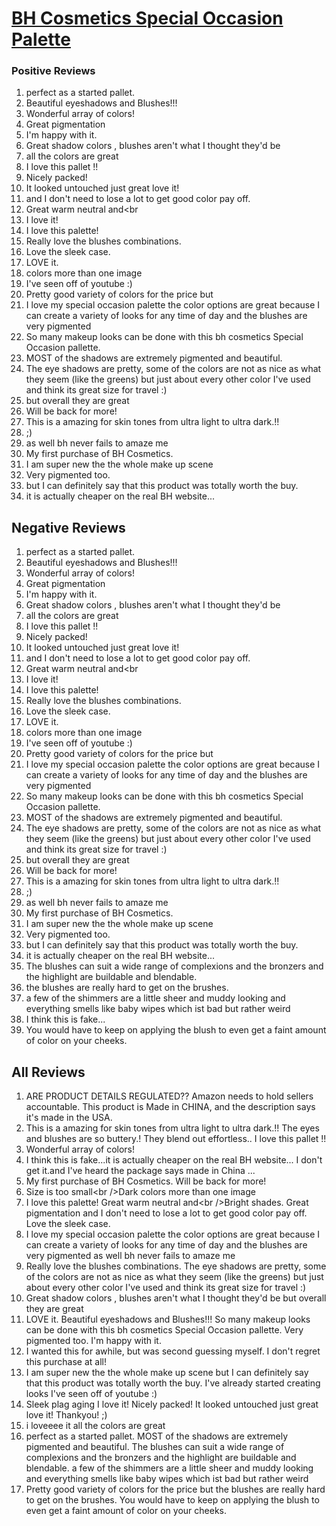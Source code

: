 # [BH Cosmetics Special Occasion Palette](https://products.checkmycream.com/products/BH-Cosmetics-Special-Occasion-Palette.html)

### Positive Reviews

<ol>
      <li>perfect as a started pallet.</li>
      <li>Beautiful eyeshadows and Blushes!!!</li>
      <li>Wonderful array of colors!</li>
      <li>Great pigmentation</li>
      <li>I&#x27;m happy with it.</li>
      <li>Great shadow colors , blushes aren&#x27;t what I thought they&#x27;d be</li>
      <li>all the colors are great</li>
      <li>I love this pallet !!</li>
      <li>Nicely packed!</li>
      <li>It looked untouched just great love it!</li>
      <li>and I don&#x27;t need to lose a lot to get good color pay off.  </li>
      <li>Great warm neutral and&lt;br</li>
      <li>I love it!</li>
      <li>I love this palette!</li>
      <li>Really love the blushes combinations.</li>
      <li>Love the sleek case.</li>
      <li>LOVE it.</li>
      <li>colors more than one image</li>
      <li>I&#x27;ve seen off of youtube :)</li>
      <li>Pretty good variety of colors for the price but</li>
      <li>I love my special occasion palette the color options are great because I can create a variety of looks for any time of day and the blushes are very pigmented</li>
      <li>So many makeup looks can be done with this bh cosmetics Special Occasion pallette.</li>
      <li>MOST of the shadows are extremely pigmented and beautiful.</li>
      <li>The eye shadows are pretty, some of the colors are not as nice as what they seem (like the greens) but just about every other color I&#x27;ve used and think its great size for travel :)</li>
      <li>but overall they are great</li>
      <li>Will be back for more!</li>
      <li>This is a amazing for skin tones from ultra light to ultra dark.!!</li>
      <li>;)</li>
      <li>as well bh never fails to amaze me</li>
      <li>My first purchase of BH Cosmetics.</li>
      <li>I am super new the the whole make up scene</li>
      <li>Very pigmented too.</li>
      <li>but I can definitely say that this product was totally worth the buy.</li>
      <li>it is actually cheaper on the real BH website...</li>
</ol>


<h2>Negative Reviews</h2>
<ol>
<li> perfect as a started pallet.</li>
<li> Beautiful eyeshadows and Blushes!!!</li>
<li> Wonderful array of colors!</li>
<li> Great pigmentation</li>
<li> I&#x27;m happy with it.</li>
<li> Great shadow colors , blushes aren&#x27;t what I thought they&#x27;d be</li>
<li> all the colors are great</li>
<li> I love this pallet !!</li>
<li> Nicely packed!</li>
<li> It looked untouched just great love it!</li>
<li> and I don&#x27;t need to lose a lot to get good color pay off.  </li>
<li> Great warm neutral and&lt;br</li>
<li> I love it!</li>
<li> I love this palette!</li>
<li> Really love the blushes combinations.</li>
<li> Love the sleek case.</li>
<li> LOVE it.</li>
<li> colors more than one image</li>
<li> I&#x27;ve seen off of youtube :)</li>
<li> Pretty good variety of colors for the price but</li>
<li> I love my special occasion palette the color options are great because I can create a variety of looks for any time of day and the blushes are very pigmented</li>
<li> So many makeup looks can be done with this bh cosmetics Special Occasion pallette.</li>
<li> MOST of the shadows are extremely pigmented and beautiful.</li>
<li> The eye shadows are pretty, some of the colors are not as nice as what they seem (like the greens) but just about every other color I&#x27;ve used and think its great size for travel :)</li>
<li> but overall they are great</li>
<li> Will be back for more!</li>
<li> This is a amazing for skin tones from ultra light to ultra dark.!!</li>
<li> ;)</li>
<li> as well bh never fails to amaze me</li>
<li> My first purchase of BH Cosmetics.</li>
<li> I am super new the the whole make up scene</li>
<li> Very pigmented too.</li>
<li> but I can definitely say that this product was totally worth the buy.</li>
<li> it is actually cheaper on the real BH website...</li>
<li> The blushes can suit a wide range of complexions and the bronzers and the highlight are buildable and blendable.</li>
<li> the blushes are really hard to get on the brushes.</li>
<li> a few of the shimmers are a little sheer and muddy looking and everything smells like baby wipes which ist bad but rather weird</li>
<li> I think this is fake...</li>
<li> You would have to keep on applying the blush to even get a faint amount of color on your cheeks.</li>
</ol>

<h2>All Reviews</h2>

<ol>
    <li> ARE PRODUCT DETAILS REGULATED?? Amazon needs to hold sellers accountable. This product is Made in CHINA, and the description says it&#x27;s made in the USA.</li>
    <li> This is a amazing for skin tones from ultra light to ultra dark.!! The eyes and blushes are so buttery.! They blend out effortless.. I love this pallet !!</li>
    <li> Wonderful array of colors!</li>
    <li> I think this is fake...it is actually cheaper on the real BH website... I don&#x27;t get it.and I&#x27;ve heard the package says made in China ...</li>
    <li> My first purchase of BH Cosmetics. Will be back for more!</li>
    <li> Size is too small&lt;br /&gt;Dark colors more than one image</li>
    <li> I love this palette! Great warm neutral and&lt;br /&gt;Bright shades.  Great pigmentation and I don&#x27;t need to lose a lot to get good color pay off.  Love the sleek case.</li>
    <li> I love my special occasion palette the color options are great because I can create a variety of looks for any time of day and the blushes are very pigmented as well bh never fails to amaze me</li>
    <li> Really love the blushes combinations. The eye shadows are pretty, some of the colors are not as nice as what they seem (like the greens) but just about every other color I&#x27;ve used and think its great size for travel :)</li>
    <li> Great shadow colors , blushes aren&#x27;t what I thought they&#x27;d be but overall they are great</li>
    <li> LOVE it. Beautiful eyeshadows and Blushes!!! So many makeup looks can be done with this bh cosmetics Special Occasion pallette. Very pigmented too. I&#x27;m happy with it.</li>
    <li> I wanted this for awhile, but was second guessing myself. I don&#x27;t regret this purchase at all!</li>
    <li> I am super new the the whole make up scene but I can definitely say that this product was totally worth the buy. I&#x27;ve already started creating looks I&#x27;ve seen off of youtube :)</li>
    <li> Sleek plag aging I love it! Nicely packed! It looked untouched just great love it! Thankyou! ;)</li>
    <li> i loveeee it all the colors are great</li>
    <li> perfect as a started pallet. MOST of the shadows are extremely pigmented and beautiful. The blushes can suit a wide range of complexions and the bronzers and the highlight are buildable and blendable. a few of the shimmers are a little sheer and muddy looking and everything smells like baby wipes which ist bad but rather weird</li>
    <li> Pretty good variety of colors for the price but the blushes are really hard to get on the brushes. You would have to keep on applying the blush to even get a faint amount of color on your cheeks.</li>
</ol>




